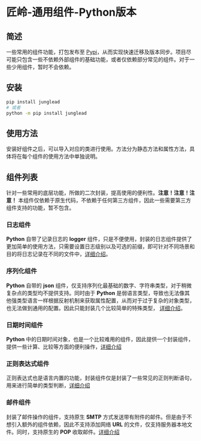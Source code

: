 # 匠岭-通用组件-Python版本

## 简述
一些常用的组件功能，打包发布至 [Pypi](https://pypi.org/)，从而实现快速迁移及版本同步。项目尽可能只包含一些不依赖外部组件的基础功能，或者仅依赖部分常见的组件。对于一些少用组件，暂时不会依赖。

## 安装
```BASH
pip install junglead
# 或者
python -m pip install junglead
```

## 使用方法
安装好组件之后，可以导入对应的类进行使用。方法分为静态方法和属性方法，具体将在每个组件的使用方法中单独说明。

## 组件列表
针对一些常用的底层功能，所做的二次封装，提高使用的便利性。**注意！注意！注意！** 本组件仅依赖于原生代码，不依赖于任何第三方组件，因此一些需要第三方组件支持的功能，暂不包含。

### 日志组件
**Python** 自带了记录日志的 **logger** 组件，只是不便使用，封装的日志组件提供了更加简单的使用方法，只需要设置日志级别以及可选的前缀，即可针对不同场景和目的将日志记录在不同的文件中，[详细介绍](docs/logger.md)。

### 序列化组件
**Python** 自带的 **json** 组件，仅支持序列化最基础的数字、字符串类型，对于稍微复杂点的类型均不提供支持。同时由于 **Python** 是弱语言类型，导致也无法像其他强类型语言一样根据反射机制来获取属性配置，从而对于过于复杂的对象类型，也无法做到通用的配置。因此只能封装几个比较简单的特殊类型， [详细介绍](docs/json.md)。

### 日期时间组件
**Python** 中的日期时间对象，也是一个比较难用的组件，因此提供一个封装组件，提供一些计算、比较等方面的便利操作，[详细介绍](docs/datetime.md)

### 正则表达式组件
正则表达式也是语言内置的功能，封装组件仅是封装了一些常见的正则判断语句，用来进行简单的类型判断，[详细介绍](docs/regex.md)

### 邮件组件
封装了邮件操作的组件，支持原生 **SMTP** 方式发送带有附件的邮件。但是由于不想引入额外的组件依赖，因此不支持添加网络 **URL** 的文件，仅支持服务器本地文件。同时，支持原生的 **POP** 收取邮件。[详细介绍](docs/email.md)